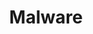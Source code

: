 ---
title: Malware
layout: tag
author_profile: false
taxonomy: Defense Evasion
permalink: /detections/malware
sidebar:
  nav: "detections"
---